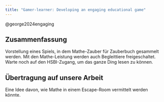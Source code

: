 ```yaml
---
title: "Gamer-learner: Developing an engaging educational game"
---
```


@george2024engaging

## Zusammenfassung

Vorstellung eines Spiels, in dem Mathe-Zauber für Zauberbuch gesammelt werden. Mit den Mathe-Leistung werden auch Begleittiere freigeschaltet. Warte noch auf den HSBI-Zugang, um das ganze Ding lesen zu können.

## Übertragung auf unsere Arbeit

Eine Idee davon, wie Mathe in einem Escape-Room vermittelt werden könnte.

